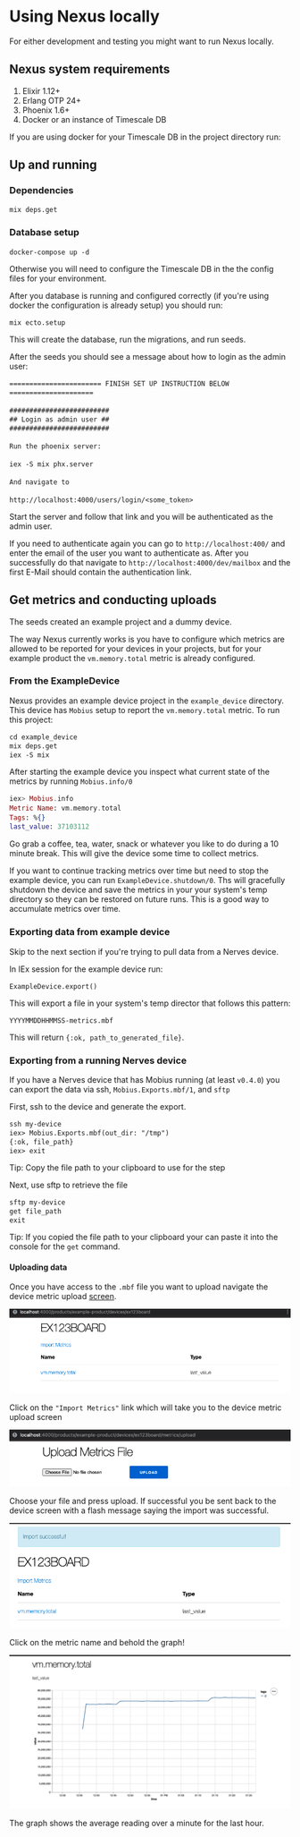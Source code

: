 # Using Nexus locally

For either development and testing you might want to run Nexus locally.

## Nexus system requirements

1. Elixir 1.12+
1. Erlang OTP 24+
1. Phoenix 1.6+
1. Docker or an instance of Timescale DB

If you are using docker for your Timescale DB in the project directory run:

## Up and running

### Dependencies

```
mix deps.get
```

### Database setup

```
docker-compose up -d
```

Otherwise you will need to configure the Timescale DB in the the config files
for your environment.

After you database is running and configured correctly (if you're using docker
the configuration is already setup) you should run:

```
mix ecto.setup
```

This will create the database, run the migrations, and run seeds.

After the seeds you should see a message about how to login as the admin user:

```
======================= FINISH SET UP INSTRUCTION BELOW =====================

#########################
## Login as admin user ##
#########################

Run the phoenix server:

iex -S mix phx.server

And navigate to

http://localhost:4000/users/login/<some_token>
```

Start the server and follow that link and you will be authenticated as the
admin user.

If you need to authenticate again you can go to `http://localhost:400/` and
enter the email of the user you want to authenticate as. After you 
successfully do that navigate to `http://localhost:4000/dev/mailbox` and the first
E-Mail should contain the authentication link.

## Get metrics and conducting uploads

The seeds created an example project and a dummy device.

The way Nexus currently works is you have to configure which metrics are allowed
to be reported for your devices in your projects, but for your example product
the `vm.memory.total` metric is already configured.

### From the ExampleDevice

Nexus provides an example device project in the `example_device` directory. This
device has `Mobius` setup to report the `vm.memory.total` metric. To run this
project:

```
cd example_device
mix deps.get
iex -S mix
```

After starting the example device you inspect what current state of the metrics
by running `Mobius.info/0`

```elixir
iex> Mobius.info
Metric Name: vm.memory.total
Tags: %{}
last_value: 37103112
```

Go grab a coffee, tea, water, snack or whatever you like to do during a 10
minute break. This will give the device some time to collect metrics.

If you want to continue tracking metrics over time but need to stop the example
device, you can run `ExampleDevice.shutdown/0`. Ths will gracefully shutdown the
device and save the metrics in your your system's temp directory so they can be
restored on future runs. This is a good way to accumulate metrics over time.

### Exporting data from example device

Skip to the next section if you're trying to pull data from a Nerves device.

In IEx session for the example device run:

```
ExampleDevice.export()
```

This will export a file in your system's temp director that follows this
pattern:

```
YYYYMMDDHHMMSS-metrics.mbf
```

This will return `{:ok, path_to_generated_file}`.

### Exporting from a running Nerves device

If you have a Nerves device that has Mobius running (at least `v0.4.0`) you can
export the data via ssh, `Mobius.Exports.mbf/1`, and `sftp`

First, ssh to the device and generate the export.

```
ssh my-device
iex> Mobius.Exports.mbf(out_dir: "/tmp")
{:ok, file_path}
iex> exit
```

Tip: Copy the file path to your clipboard to use for the step

Next, use sftp to retrieve the file

```
sftp my-device
get file_path
exit
```

Tip: If you copied the file path to your clipboard your can paste it into the
console for the `get` command.

#### Uploading data

Once you have access to the `.mbf` file you want to upload navigate the device
metric upload [screen](http://localhost:4000/products/example-product/devices/ex123board).

![Device Metric screen](assets/device-screen.png)

Click on the `"Import Metrics"` link which will take you to the device metric
upload screen

![Device metric upload](assets/device-metric-upload-screen.png)

Choose your file and press upload. If successful you be sent back to the device
screen with a flash message saying the import was successful.

![Import success device screen](assets/import-success-screen.png)

Click on the metric name and behold the graph!

![Metric graph screen](assets/metric-graph-screen.png)

The graph shows the average reading over a minute for the last hour.

